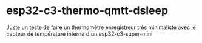 # esp32-c3-thermo-qmtt-dsleep
Juste un teste de faire un thermomètre enregistreur très minimaliste avec le capteur de température interne d'un esp32-c3-super-mini
